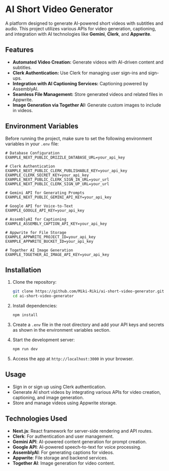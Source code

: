 # AI Short Video Generator

A platform designed to generate AI-powered short videos with subtitles and audio. This project utilizes various APIs for video generation, captioning, and integration with AI technologies like **Gemini**, **Clerk**, and **Appwrite**.

## Features
- **Automated Video Creation:** Generate videos with AI-driven content and subtitles.
- **Clerk Authentication:** Use Clerk for managing user sign-ins and sign-ups.
- **Integration with AI Captioning Services:** Captioning powered by AssemblyAI.
- **Seamless File Management:** Store generated videos and related files in Appwrite.
- **Image Generation via Together AI:** Generate custom images to include in videos.

## Environment Variables

Before running the project, make sure to set the following environment variables in your `.env` file:

```env
# Database Configuration
EXAMPLE_NEXT_PUBLIC_DRIZZLE_DATABASE_URL=your_api_key

# Clerk Authentication
EXAMPLE_NEXT_PUBLIC_CLERK_PUBLISHABLE_KEY=your_api_key
EXAMPLE_CLERK_SECRET_KEY=your_api_key
EXAMPLE_NEXT_PUBLIC_CLERK_SIGN_IN_URL=your_url
EXAMPLE_NEXT_PUBLIC_CLERK_SIGN_UP_URL=your_url

# Gemini API for Generating Prompts
EXAMPLE_NEXT_PUBLIC_GEMINI_API_KEY=your_api_key

# Google API for Voice-to-Text
EXAMPLE_GOOGLE_API_KEY=your_api_key

# AssemblyAI for Captioning
EXAMPLE_ASSEMBLY_CAPTION_API_KEY=your_api_key

# Appwrite for File Storage
EXAMPLE_APPWRITE_PROJECT_ID=your_api_key
EXAMPLE_APPWRITE_BUCKET_ID=your_api_key

# Together AI Image Generation
EXAMPLE_TOGETHER_AI_IMAGE_API_KEY=your_api_key
```

## Installation

1. Clone the repository:

   ```bash
   git clone https://github.com/Miki-Riki/ai-short-video-generator.git
   cd ai-short-video-generator
   ```

2. Install dependencies:

   ```bash
   npm install
   ```

3. Create a `.env` file in the root directory and add your API keys and secrets as shown in the environment variables section.

4. Start the development server:

   ```bash
   npm run dev
   ```

5. Access the app at `http://localhost:3000` in your browser.

## Usage

- Sign in or sign up using Clerk authentication.
- Generate AI short videos by integrating various APIs for video creation, captioning, and image generation.
- Store and manage videos using Appwrite storage.

## Technologies Used
- **Next.js**: React framework for server-side rendering and API routes.
- **Clerk**: For authentication and user management.
- **Gemini API**: AI-powered content generation for prompt creation.
- **Google API**: AI-powered speech-to-text for voice processing.
- **AssemblyAI**: For generating captions for videos.
- **Appwrite**: File storage and backend services.
- **Together AI**: Image generation for video content.
